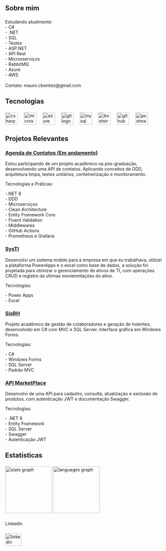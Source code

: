 <h2 align="left">Sobre mim</h2>

###

<p align="left">Estudando atualmente: <br>- C#<br>- .NET<br>- SQL <br>- Testes <br>- ASP.NET <br>- API Rest <br>- Microsserviços <br>- RabbitMQ <br>- Azure<br>- AWS<br><br>Contato: mauro.cbenitez@gmail.com</p>

###

<h2 align="left">Tecnologias</h2>

###

<div align="left">
  <img src="https://skillicons.dev/icons?i=cs" height="40" alt="csharp logo"  />
  <img width="12" />
  <img src="https://cdn.jsdelivr.net/gh/devicons/devicon/icons/microsoftsqlserver/microsoftsqlserver-plain.svg" height="40" alt="microsoftsqlserver logo"  />
  <img width="12" />
  <img src="https://skillicons.dev/icons?i=azure" height="40" alt="azure logo"  />
  <img width="12" />
  <img src="https://skillicons.dev/icons?i=git" height="40" alt="git logo"  />
  <img width="12" />
  <img src="https://skillicons.dev/icons?i=mysql" height="40" alt="mysql logo"  />
  <img width="12" />
  <img src="https://skillicons.dev/icons?i=bootstrap" height="40" alt="bootstrap logo"  />
  <img width="12" />
  <img src="https://skillicons.dev/icons?i=github" height="40" alt="github logo"  />
  <img width="12" />
  <img src="https://skillicons.dev/icons?i=postman" height="40" alt="postman logo"  />
</div>

###

<h2 align="left">Projetos Relevantes</h2>
<h3 align="left"><a href=https://github.com/ErickGoldberg/TechChallenge-FIAP>Agenda de Contatos (Em andamento)</a></h3>
<p align="left">Estou participando de um projeto acadêmico na pós-graduação, desenvolvendo uma API de contatos. Aplicando conceitos de DDD, arquitetura limpa, testes unitários, conteinerização e monitoramento.</p> 
<p align="left">Tecnologias e Práticas:</p>
-.NET 8
<br>- DDD
<br>- Microserviços
<br>- Clean Architecture
<br>- Entity Framework Core
<br>- Fluent Validation
<br>- Middlewares
<br>- GitHub Actions
<br>- Prometheus e Grafana 

###

<h3 align="left"><a href=https://www.linkedin.com/posts/mauro-cbenitez_apresento-uma-solu%C3%A7%C3%A3o-desenvolvida-utilizando-activity-7218071671709040641-j_IX?utm_source=share&utm_medium=member_desktop&rcm=ACoAACwZlIMBtYPgLqCx7UUQ-5VlDxaQZ8zqw8w>SysTI</a></h3>
<p align="left">Desenvolvi um sistema mobile para a empresa em que eu trabalhava, utilizei a plataforma PowerApps e o excel 
como base de dados, a solução foi projetada para otimizar o gerenciamento de ativos de TI, com operações 
CRUD e registro da ultimas moviemntações do ativo.</p> 
<p align="left">Tecnologias:</p>
- Power Apps
<br>- Excel

###

<h3 align="left"><a href=https://www.linkedin.com/posts/mauro-cbenitez_este-%C3%A9-um-sistema-de-gerenciamento-de-recursos-activity-7205735412210765824-BNQm?utm_source=share&utm_medium=member_desktop&rcm=ACoAACwZlIMBtYPgLqCx7UUQ-5VlDxaQZ8zqw8w>SisRH</a></h3>
<p align="left">Projeto acadêmico de gestão de colaboradores e geração de holerites, desenvolvido em C# com MVC e SQL 
Server. Interface gráfica em Windows Forms.</p> 
<p align="left">Tecnologias:</p>
- C#
<br>- Windows Forms 
<br>- SQL Server 
<br>- Padrão MVC

###


<h3 align="left"><a href=https://github.com/Mauro-Benitez/API_Marketplace>API MarketPlace</a></h3>
<p align="left">Desenvolvi de uma API para cadastro, consulta, atualização e exclusão de produtos, com autenticação JWT e 
documentação Swagger.</p> 
<p align="left">Tecnologias:</p>
- .NET 8
<br>- Entity Framework 
<br>- SQL Server 
<br>- Swagger
<br>- Autenticação JWT 

###

<h2 align="left">Estatísticas</h2>

###

<div align="left">
  <img src="https://github-readme-stats.vercel.app/api?username=Mauro-Benitez&hide_title=false&hide_rank=false&show_icons=true&include_all_commits=true&count_private=true&disable_animations=false&theme=radical&locale=en&hide_border=false&order=1" height="150" alt="stats graph"  />
  <img src="https://github-readme-stats.vercel.app/api/top-langs?username=Mauro-Benitez&locale=en&hide_title=false&layout=compact&card_width=320&langs_count=5&theme=radical&hide_border=false&order=2" height="150" alt="languages graph"  />
  
</div>

###

<p align="left">Linkedin</p>

###

<div align="left">
  <a href="https://linkedin.com/in/mauro-cbenitez" target="_blank">
    <img src="https://raw.githubusercontent.com/maurodesouza/profile-readme-generator/master/src/assets/icons/social/linkedin/default.svg" width="52" height="40" alt="linkedin logo"  />
  </a>
</div>

###
